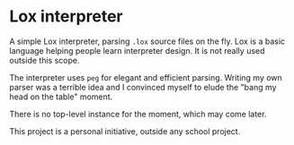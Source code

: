 # Lox interpreter
A simple Lox interpreter, parsing `.lox` source files on the fly.
Lox is a basic language helping people learn interpreter design.
It is not really used outside this scope.

The interpreter uses `peg` for elegant and efficient parsing.
Writing my own parser was a terrible idea and I convinced myself
to elude the "bang my head on the table" moment.

There is no top-level instance for the moment, which may come later.

This project is a personal initiative, outside any school project.
